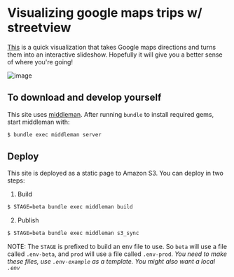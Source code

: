 # Visualizing google maps trips w/ streetview

[This](http://visualize-google-trip.s3-website-us-west-2.amazonaws.com/) is a quick visualization that takes Google maps directions and turns them into an interactive slideshow. Hopefully it will give you a better sense of where you're going!

![image](https://cloud.githubusercontent.com/assets/1022564/7333056/f1312c08-eb2c-11e4-95f7-602b120a4092.png)

## To download and develop yourself

This site uses [middleman](http://middlemanapp.com/). After running `bundle` to
install required gems, start middleman with:

```bash
$ bundle exec middleman server
```

## Deploy

This site is deployed as a static page to Amazon S3. You can deploy in two steps:

1) Build

```bash
$ STAGE=beta bundle exec middleman build
```

2) Publish

```bash
$ STAGE=beta bundle exec middleman s3_sync
```

NOTE: The `STAGE` is prefixed to build an env file to use. So `beta` will use a
file called `.env-beta`, and `prod` will use a file called `.env-prod`. *You need
to make these files, use `.env-example` as a template. You might also want a local `.env`*
